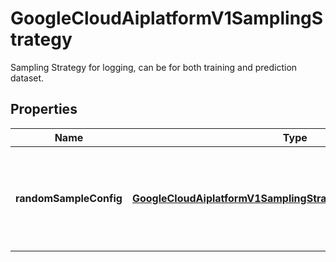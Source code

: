 

# GoogleCloudAiplatformV1SamplingStrategy

Sampling Strategy for logging, can be for both training and prediction dataset.

## Properties

| Name | Type | Description | Notes |
|------------ | ------------- | ------------- | -------------|
|**randomSampleConfig** | [**GoogleCloudAiplatformV1SamplingStrategyRandomSampleConfig**](GoogleCloudAiplatformV1SamplingStrategyRandomSampleConfig.md) | Random sample config. Will support more sampling strategies later. |  [optional] |




